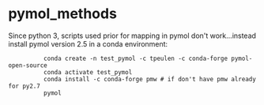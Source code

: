# pymol_methods


Since python 3,  scripts used prior for mapping in pymol don't work...instead install pymol version 2.5 in a conda environment:

              conda create -n test_pymol -c tpeulen -c conda-forge pymol-open-source
              conda activate test_pymol
              conda install -c conda-forge pmw # if don't have pmw already for py2.7
              pymol 
